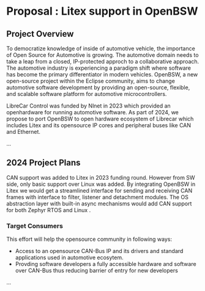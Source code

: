 # Proposal : Litex support in OpenBSW

## **Project Overview**

To democratize knowledge of inside of automotive vehicle, the importance of Open Source for Automotive is growing. The automotive domain needs to take a leap from a closed, IP-protected approch to a collaborative approach. The automotive industry is experiencing a paradigm shift where software has become the primary differentiator in modern vehicles.
OpenBSW, a new open-source project within the Eclipse community, aims to change automotive software development by providing an open-source, flexible, and scalable software platform for automotive microcontrollers. 

LibreCar Control was funded by Nlnet in 2023 which provided an openhardware for running automotive software. As part of 2024, we propose to port OpenBSW to open hardware ecosystem of Librecar which includes Litex and its opensource IP cores and peripheral buses like CAN and Ethernet.

...

## **2024 Project Plans**

CAN support was added to Litex in 2023 funding round. However from SW side, only basic support over Linux was added. By integrating OpenBSW in Litex we would get a streamlined interface for sending and receiving CAN frames with interface to filter, listener and detachment modules. The OS abstraction layer with built-in async mechanisms would add CAN support for both Zephyr RTOS and Linux .
 

### **Target Consumers**


This effort will help the opensource community in following ways:

- Access to an opensource CAN-Bus IP and its drivers and standard applications used in automotive ecosytem. 
- Provding software developers a fully accessible hardware and software over CAN-Bus thus reducing barrier of entry for new developers

...

